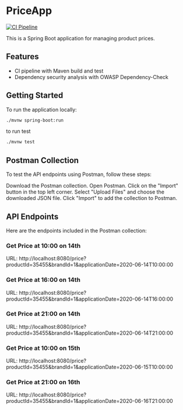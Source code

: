 # PriceApp

[![CI Pipeline](https://github.com/Jmansilla98/PriceApp/actions/workflows/ci.yml/badge.svg)](https://github.com/Jmansilla98/PriceApp/actions/workflows/ci.yml)

This is a Spring Boot application for managing product prices.

## Features
- CI pipeline with Maven build and test
- Dependency security analysis with OWASP Dependency-Check

## Getting Started

To run the application locally:

```bash
./mvnw spring-boot:run
```

to run test

```bash
./mvnw test
```

## Postman Collection
To test the API endpoints using Postman, follow these steps:

Download the Postman collection.
Open Postman.
Click on the "Import" button in the top left corner.
Select "Upload Files" and choose the downloaded JSON file.
Click "Import" to add the collection to Postman.
## API Endpoints
Here are the endpoints included in the Postman collection:

### Get Price at 10:00 on 14th

URL: http://localhost:8080/price?productId=35455&brandId=1&applicationDate=2020-06-14T10:00:00
### Get Price at 16:00 on 14th

URL: http://localhost:8080/price?productId=35455&brandId=1&applicationDate=2020-06-14T16:00:00
### Get Price at 21:00 on 14th

URL: http://localhost:8080/price?productId=35455&brandId=1&applicationDate=2020-06-14T21:00:00
### Get Price at 10:00 on 15th

URL: http://localhost:8080/price?productId=35455&brandId=1&applicationDate=2020-06-15T10:00:00
### Get Price at 21:00 on 16th

URL: http://localhost:8080/price?productId=35455&brandId=1&applicationDate=2020-06-16T21:00:00